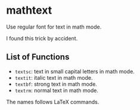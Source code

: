 # mathtext

Use regular font for text in math mode.

I found this trick by accident.

## List of Functions

- `textsc`: text in small capital letters in math mode.
- `textit`: italic text in math mode.
- `textbf`: strong text in math mode.
- `textrm`: normal text in math mode.

The names follows LaTeX commands.

